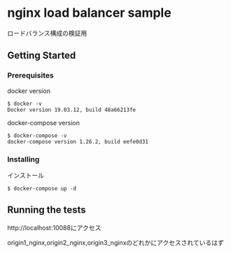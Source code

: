 # nginx load balancer sample

ロードバランス構成の検証用

## Getting Started

### Prerequisites

docker version
```
$ docker -v
Docker version 19.03.12, build 48a66213fe
```
docker-compose version
```
$ docker-compose -v
docker-compose version 1.26.2, build eefe0d31
```
### Installing

インストール
```
$ docker-compose up -d
```
## Running the tests
http://localhost:10088にアクセス

origin1_nginx,origin2_nginx,origin3_nginxのどれかにアクセスされているはず

